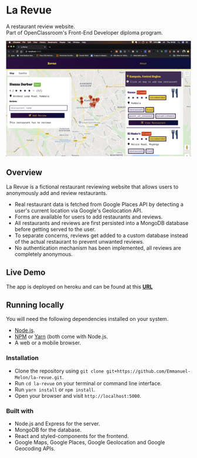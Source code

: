 # La Revue
A restaurant review website.  
Part of OpenClassroom's Front-End Developer diploma program.

![Image description](./screenshot.png)

## Overview

La Revue is a fictional restaurant reviewing website that allows users to anonymously add and review restaurants.   
- Real restaurant data is fetched from Google Places API by detecting a user's current location via Google's Geolocation API.
- Forms are available for users to add restaurants and reviews.
- All restaurants and reviews are first persisted into a MongoDB database before getting served to the user.
- To separate concerns, reviews get added to a custom database instead of the actual restaurant to prevent unwanted reviews.
- No authentication mechanism has been implemented, all reviews are completely anonymous.

## Live Demo
The app is deployed on heroku and can be found at this **[URL](https://morning-beach-13124.herokuapp.com/)**

## Running locally

You will need the following dependencies installed on your system.
- [Node.js](https://nodejs.org/en/).
- [NPM](https://www.npmjs.com/) or [Yarn](https://yarnpkg.com/lang/en) (both come with Node.js.
- A web or a mobile browser.

### Installation
- Clone the repository using `git clone git+https://github.com/Emmanuel-Melon/la-revue.git`.
- Run `cd la-revue` on your terminal or command line interface.
- Run `yarn install` or `npm install`.
- Open your browser and visit `http://localhost:5000`.

### Built with
- Node.js and Express for the server.
- MongoDB for the database.
- React and styled-components for the frontend.
- Google Maps, Google Places, Google Geolocation and Google Geocoding APIs.
